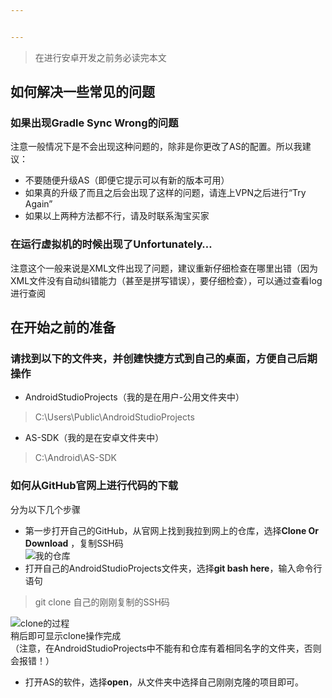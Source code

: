 ```yaml
---


---
```


<blockquote>
<p>在进行安卓开发之前务必读完本文</p>
</blockquote>
<h2 id="如何解决一些常见的问题">如何解决一些常见的问题</h2>
<h3 id="如果出现gradle-sync-wrong的问题">如果出现Gradle Sync Wrong的问题</h3>
<p>注意一般情况下是不会出现这种问题的，除非是你更改了AS的配置。所以我建议：</p>
<ul>
<li>不要随便升级AS（即便它提示可以有新的版本可用）</li>
<li>如果真的升级了而且之后会出现了这样的问题，请连上VPN之后进行“Try  Again”</li>
<li>如果以上两种方法都不行，请及时联系淘宝买家</li>
</ul>
<h3 id="在运行虚拟机的时候出现了unfortunately.....">在运行虚拟机的时候出现了Unfortunately…</h3>
<p>注意这个一般来说是XML文件出现了问题，建议重新仔细检查在哪里出错（因为XML文件没有自动纠错能力（甚至是拼写错误），要仔细检查），可以通过查看log进行查阅</p>
<h2 id="在开始之前的准备">在开始之前的准备</h2>
<h3 id="请找到以下的文件夹，并创建快捷方式到自己的桌面，方便自己后期操作">请找到以下的文件夹，并创建快捷方式到自己的桌面，方便自己后期操作</h3>
<ul>
<li>AndroidStudioProjects（我的是在用户-公用文件夹中）</li>
</ul>
<blockquote>
<p>C:\Users\Public\AndroidStudioProjects</p>
</blockquote>
<ul>
<li>AS-SDK（我的是在安卓文件夹中）</li>
</ul>
<blockquote>
<p>C:\Android\AS-SDK</p>
</blockquote>
<h3 id="如何从github官网上进行代码的下载">如何从GitHub官网上进行代码的下载</h3>
<p>分为以下几个步骤</p>
<ul>
<li>第一步打开自己的GitHub，从官网上找到我拉到网上的仓库，选择<strong>Clone Or Download</strong> ，复制SSH码<br>
<img src="https://i.imgur.com/s77Vi8Y.jpg" alt="我的仓库"></li>
<li>打开自己的AndroidStudioProjects文件夹，选择<strong>git bash here</strong>，输入命令行语句</li>
</ul>
<blockquote>
<p>git clone 自己的刚刚复制的SSH码</p>
</blockquote>
<p><img src="https://i.imgur.com/iumErT0.jpg" alt="clone的过程"><br>
稍后即可显示clone操作完成<br>
（注意，在AndroidStudioProjects中不能有和仓库有着相同名字的文件夹，否则会报错！）</p>
<ul>
<li>打开AS的软件，选择<strong>open</strong>，从文件夹中选择自己刚刚克隆的项目即可。</li>
</ul>

